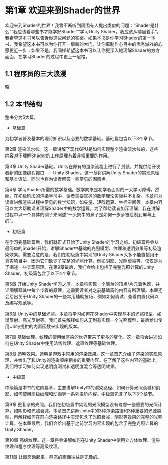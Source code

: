 # 第1章 欢迎来到Shader的世界

欢迎来到Shader的世界！我曾不断听到周围有人提出类似的问题：“Shader是什么”“我应该看哪些书才能学好Shader”“学习Unity Shader，我应该从哪里着手”。我希望这本书可以告诉你这些问题的答案。如果本书是你学习Shader的第一本书，我希望这本书可以为你打开一扇新的大门，让你离制作心目中的优秀游戏的心愿更近一步；如果不是，我同样希望这本书可以让你更深入地理解Shader的方方面面，在学习Shader的过程中更上一层楼。

## 1.1 程序员的三大浪漫

略

## 1.2 本书结构

整书分为5大篇。

- 基础篇

为初学者普及基本的理论知识以及必要的数学基础。基础篇包含以下3个章节。

第2章 渲染流水线。这一章讲解了现代GPU是如何实现整个渲染流水线的，这些内容对于理解Shader的工作原理有着非常重要的作用。

第3章 Unity Shader基础。Unity在原有的渲染流程上进行了封装，并提供给开发者新的图像编程接口——Unity Shader。这一章将讲解Unity Shader的实现原理和基本语法，同时也将为读者解答一些常见的困惑点。

第4章 学习Shader所需的数学基础。数学向来是初学者面对的一大学习障碍。然而，在初级阶段的渲染学习中，读者需要掌握的数学理论实际并不复杂。本章将为读者讲解渲染过程中常见的数学知识，如矢量、矩阵运算、坐标空间等。本章内容可以大大帮助读者理解Shader中的数学运算。为了帮助读者加深理解，我在讲解过程中以一个具体的例子来阐述“一头奶牛的鼻子是如何一步步被绘制到屏幕上的”。

- 初级篇

在学习完基础篇后，我们就正式开始了Unity Shader的学习之旅。初级篇将会从最简单的Shader开始，讲解Shader中基础的光照模型、纹理和透明效果等初级渲染效果。需要注意的是，我们在初级篇中实现的Unity Shader大多不能直接用于真实项目中，因为它们缺少了完整的光照计算，例如阴影、光照衰减等，仅仅是为了阐述一些实现原理。在第9章最后，我们会给出包括了完整光照计算的Unity Shader。初级篇包含了以下4个章节。

第5章 开始Unity Shader学习之旅。本章将实现一个简单的顶点/片元着色器，并详细解释其中每个步骤的原理，这需要读者对之前基础篇的内容有所理解。本章还会给出关于Unity Shader的一些常用辅助技巧，例如如何调试、查看内置代码以及编写规范等。

第6章 Unity中的基础光照。本章将学习如何在Shader中实现基本的光照模型，如漫反射、高光反射等。我们首先解释如何从无到有实现一个光照模型，最后给出使用Unity提供的内置函数来实现的版本。

第7章 基础纹理。纹理的使用给渲染的世界带来了更多的变化。这一章将会讲述如何在Unity Shader中使用法线纹理、遮罩纹理等基础纹理。

第8章 透明效果。透明是游戏中常用的渲染效果。这一章首先介绍了渲染的实现原理，并给出了和Unity的渲染顺序相关的重要内容。在了解了这些内容的基础上，我们将学习如何实现透明度测试和透明度混合等透明效果。

- 中级篇

中级篇是本书的进阶篇章，主要讲解Unity中的渲染路径、如何计算光照衰减和阴影、如何使用高级纹理和动画等一系列进阶内容。中级篇包含了以下3个章节。

第9章 更复杂的光照。我们在初级篇中实现的光照模型没有考虑一些重要的光照计算，如阴影和光照衰减。本章首先讲解Unity中的3种渲染路径和3种重要的光源类型，再解释如何在前向渲染路径中实现包含了光照衰减、阴影等效果的完整的光照计算。在本章最后，我们会给出基于之前学习内容实现的包含了完整光照计算的Unity Shader。

第10章 高级纹理。这一章将会讲解如何在Unity Shader中使用立方体纹理、渲染纹理和程序纹理等高级纹理。

第11章 让画面动起来。静态的画面往往是无趣的。
